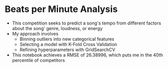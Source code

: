 # Beats per Minute Analysis
* This competition seeks to predict a song's tempo from different factors about the song' genre, loudness, or energy
* My approach involves
  - Binning outliers into new categorical features
  - Selecting a model with K-Fold Cross Validation
  - Refining hyperparameters with GridSearchCV
* This notebook achieves a RMSE of 26.38996, which puts me in the 40th percentile of competitors
